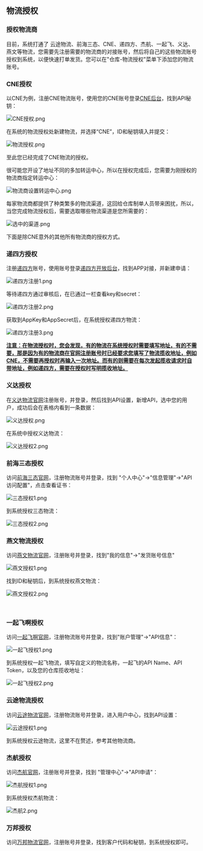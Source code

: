 ## 物流授权

### 授权物流商

目前，系统打通了 云途物流、前海三态、CNE、递四方、杰航、一起飞、义达、燕文等物流，您需要先注册需要的物流商的对接账号，然后将自己的这些物流账号授权到系统，以便快速打单发货。您可以在"仓库-物流授权"菜单下添加您的物流账号。

### CNE授权

以CNE为例，注册CNE物流账号，使用您的CNE账号登录[CNE后台](https://www.cne.com/)，找到API秘钥：

![CNE授权.png](https://oss.yboom.cn/resource/guide-doc/8a0d499f10793b25b89a7bc49a942c25.png)

在系统的物流授权处新建物流，并选择“CNE”，ID和秘钥填入并提交：

![物流授权.png](https://oss.yboom.cn/resource/guide-doc/76ed5c7ed66b4bf6e3e45ea032fa0809.png)

至此您已经完成了CNE物流的授权。

很可能您开设了地址不同的多加转运中心，所以在授权完成后，您需要为刚授权的物流商指定转运中心：

![物流商设置转运中心.png](https://oss.yboom.cn/resource/guide-doc/be9c5243719d60380fb0ee22ab05c564.png)

每家物流商都提供了种类繁多的物流渠道，这回给仓库制单人员带来困扰，所以，当您完成物流授权后，需要选取哪些物流渠道是您所需要的：

![选中的渠道.png](https://oss.yboom.cn/resource/guide-doc/2dfb18d9cbdfc3fd714ec76de1dfaea1.png)

下面是除CNE意外的其他所有物流商的授权方式。

### 递四方授权

注册[递四方](https://order.4px.com/)账号，使用账号登录[递四方开放后台](https://open.4px.com/login?userType=customer)，找到APP对接，并新建申请：

![递四方注册1.png](https://oss.yboom.cn/resource/guide-doc/ad00c4f18dd7515e85fc769360eb9da5.png)

等待递四方通过审核后，在已通过一栏查看key和secret：

![递四方注册2.png](https://oss.yboom.cn/resource/guide-doc/e5937a2189b6342919ddb859464e0317.png)

获取到AppKey和AppSecret后，在系统授权递四方物流：

![递四方注册3.png](https://oss.yboom.cn/resource/guide-doc/84689af9c7c69f293039d1e80b3fe7d7.png)

**<u>注意：在物流授权时，您会发现，有的物流在系统授权时需要填写地址，有的不需要，那是因为有的物流商在官网注册账号时已经要求您填写了物流揽收地址，例如CNE，不需要再授权时再输入一次地址。而有的则需要在每次发起揽收请求时自带地址，例如递四方，需要在授权时写明揽收地址。</u>**

### 义达授权

在[义达物流官网](https://www.ydhex.com/)注册账号，并登录，然后找到API设置，新增API，选中您的用户，成功后会在表格内看到一条数据：

![义达授权.png](https://oss.yboom.cn/resource/guide-doc/e1f4cb77e572685a0f52fcf576495a60.png)

在系统中授权义达物流：

![义达授权2.png](https://oss.yboom.cn/resource/guide-doc/83435baa0d6f6185cdce2436671970db.png)

### 前海三态授权

访问[前海三态官网](https://www.sfcservice.com/)，注册物流账号并登录，找到 "个人中心"->"信息管理"->"API访问配置"，点击查看证书：

![三态授权1.png](https://oss.yboom.cn/resource/guide-doc/e1397d1ef2191bed943166073716e072.png)

到系统授权三态物流：

![三态授权2.png](https://oss.yboom.cn/resource/guide-doc/3435afdde3ac80a8fb42113e7fb4a404.png)

### 燕文物流授权

访问[燕文物流官网](https://www.yw56.com.cn/)，注册账号并登录，找到"我的信息"->"发货账号信息"

![燕文授权1.png](https://oss.yboom.cn/resource/guide-doc/94d1265081e4feee70fac68d8879f06d.png)

找到ID和秘钥后，到系统授权燕文物流：

![燕文授权2.png](https://oss.yboom.cn/resource/guide-doc/45c171672b55ead91334d53148e7875f.png)

<br/>

### 一起飞啊授权

访问[一起飞啊官网](https://www.17feia.com/)，注册物流账号并登录，找到"账户管理"->"API信息"：

![一起飞授权1.png](https://oss.yboom.cn/resource/guide-doc/9f410e8b0cffd600129d705da06e8451.png)

到系统授权一起飞物流，填写自定义的物流名称，一起飞的API Name、API Token，以及您的仓库揽收地址：

![一起飞授权2.png](https://oss.yboom.cn/resource/guide-doc/ce6838bb1ffc1446162b3fda42984a2f.png)

### 云途物流授权

访问[云途物流官网](https://www.yunexpress.cn/)，注册物流账号并登录，进入用户中心，找到API设置：

![云途授权1.png](https://oss.yboom.cn/resource/guide-doc/5d3aecdac460954939ae0bc0d2c14e1f.png)

到系统授权云途物流，这里不在赘述，参考其他物流商。

### 杰航授权

访问[杰航官网](http://xt.jiehang.net/new_index.jsp?retry_reason=PASSWORD)，注册账号并登录，找到 "管理中心"->"API申请"：

![杰航授权1.png](https://oss.yboom.cn/resource/guide-doc/8a3c1758f0ae3a694a776059da9a79c9.png)

到系统授权杰航物流：

![杰航2.png](https://oss.yboom.cn/resource/guide-doc/c73f5e9b92b83971976b2387f47f7477.png)

### 万邦授权

访问[万邦物流官网](http://www.wanbexpress.com/)，注册账号并登录，找到客户代码和秘钥，到系统授权即可。
